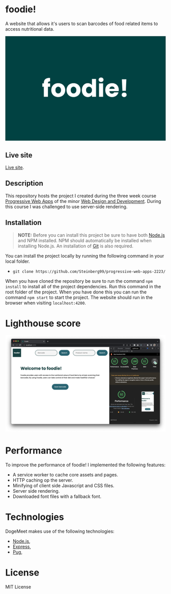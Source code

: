 # foodie!

A website that allows it's users to scan barcodes of food related items to access nutritional data.

![foodie!](./src/images/foodie.png)

## Live site

[Live site](https://outrageous-tutu-clam.cyclic.app/).

## Description

This repository hosts the project I created during the three week course [Progressive Web Apps](https://github.com/cmda-minor-web/progressive-web-apps-2223/) of the minor [Web Design and Development](https://everythingweb.org/). During this course I was challenged to use server-side rendering.

## Installation

> **NOTE:** Before you can install this project be sure to have both [Node.js](https://nodejs.org/en/download/) and NPM installed. NPM should automatically be installed when installing Node.js. An installation of [Git]() is also required.

You can install the project locally by running the following command in your local folder.

- `git clone https://github.com/Steinberg99/progressive-web-apps-2223/`

When you have cloned the repository be sure to run the command `npm install` to install all of the project dependencies. Run this command in the root folder of the project. When you have done this you can run the command `npm start` to start the project. The website should run in the browser when visiting `localhost:4200`.

# Lighthouse score

![Lighthouse score](./src/images/lighthouse.png)

# Performance

To improve the performance of foodie! I implemented the following features:

- A service worker to cache core assets and pages.
- HTTP caching op the server.
- Minifying of client side Javascript and CSS files.
- Server side rendering.
- Downloaded font files with a fallback font.

# Technologies

DogeMeet makes use of the following technologies:

- [Node.js](https://nodejs.org/en/download/),
- [Express](https://expressjs.com/),
- [Pug](https://pugjs.org/api/getting-started.html),

# License

MIT License
